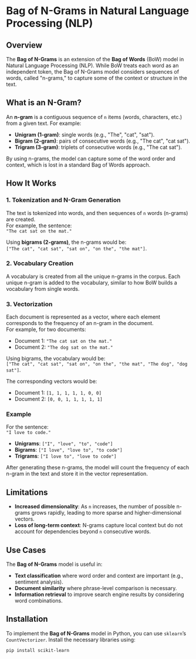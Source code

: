 # Bag of N-Grams in Natural Language Processing (NLP)

## Overview
The **Bag of N-Grams** is an extension of the **Bag of Words** (BoW) model in Natural Language Processing (NLP). While BoW treats each word as an independent token, the Bag of N-Grams model considers sequences of words, called "n-grams," to capture some of the context or structure in the text.

## What is an N-Gram?
An **n-gram** is a contiguous sequence of `n` items (words, characters, etc.) from a given text. For example:
- **Unigram (1-gram)**: single words (e.g., "The", "cat", "sat").
- **Bigram (2-gram)**: pairs of consecutive words (e.g., "The cat", "cat sat").
- **Trigram (3-gram)**: triplets of consecutive words (e.g., "The cat sat").

By using n-grams, the model can capture some of the word order and context, which is lost in a standard Bag of Words approach.

## How It Works

### 1. **Tokenization and N-Gram Generation**
The text is tokenized into words, and then sequences of `n` words (n-grams) are created.  
For example, the sentence:  
`"The cat sat on the mat."`

Using **bigrams (2-grams)**, the n-grams would be:  
`["The cat", "cat sat", "sat on", "on the", "the mat"]`.

### 2. **Vocabulary Creation**
A vocabulary is created from all the unique n-grams in the corpus. Each unique n-gram is added to the vocabulary, similar to how BoW builds a vocabulary from single words.

### 3. **Vectorization**
Each document is represented as a vector, where each element corresponds to the frequency of an n-gram in the document.  
For example, for two documents:
- Document 1: `"The cat sat on the mat."`
- Document 2: `"The dog sat on the mat."`

Using bigrams, the vocabulary would be:  
`["The cat", "cat sat", "sat on", "on the", "the mat", "The dog", "dog sat"]`.

The corresponding vectors would be:
- Document 1: `[1, 1, 1, 1, 1, 0, 0]`
- Document 2: `[0, 0, 1, 1, 1, 1, 1]`

### Example
For the sentence:  
`"I love to code."`

- **Unigrams**: `["I", "love", "to", "code"]`
- **Bigrams**: `["I love", "love to", "to code"]`
- **Trigrams**: `["I love to", "love to code"]`

After generating these n-grams, the model will count the frequency of each n-gram in the text and store it in the vector representation.

## Limitations
- **Increased dimensionality**: As `n` increases, the number of possible n-grams grows rapidly, leading to more sparse and higher-dimensional vectors.
- **Loss of long-term context**: N-grams capture local context but do not account for dependencies beyond `n` consecutive words.

## Use Cases
The **Bag of N-Grams** model is useful in:
- **Text classification** where word order and context are important (e.g., sentiment analysis).
- **Document similarity** where phrase-level comparison is necessary.
- **Information retrieval** to improve search engine results by considering word combinations.

## Installation
To implement the **Bag of N-Grams** model in Python, you can use `sklearn`’s `CountVectorizer`. Install the necessary libraries using:

```bash
pip install scikit-learn
